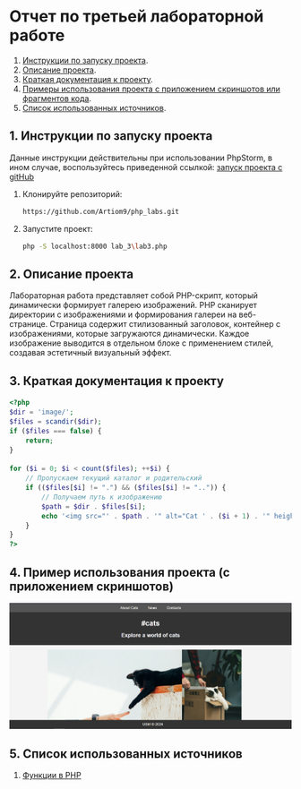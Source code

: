 # Отчет по третьей лабораторной работе

1. [Инструкции по запуску проекта](#1-инструкции-по-запуску-проекта).
2. [Описание проекта](#2-описание-проекта).
3. [Краткая документация к проекту](#3-краткая-документация-к-проекту).
4. [Примеры использования проекта с приложением скриншотов или фрагментов кода](#4-пример-использования-проекта-с-приложением-скриншотов).
5. [Список использованных источников](#5-список-использованных-источников).

## 1. Инструкции по запуску проекта

Данные инструкции действительны при использовании PhpStorm, в ином случае, воспользуйтесь приведенной ссылкой:
[запуск проекта с gitHub](https://www.youtube.com/watch?v=6N6JFynR0gM)

1. Клонируйте репозиторий:
   ```bash
   https://github.com/Artiom9/php_labs.git
2. Запустите проект:
   <!-- Если у вас есть веб-сервер (например, Apache или Nginx), настройте его так, чтобы корневой каталог указывал на
   каталог вашего проекта.  
   Если у вас нет веб-сервера, вы можете использовать встроенный сервер PHP для тестирования: -->
   ```bash 
   php -S localhost:8000 lab_3\lab3.php

## 2. Описание проекта

Лабораторная работа представляет собой PHP-скрипт, который динамически формирует галерею изображений. PHP сканирует директории с изображениями и формирования галереи на веб-странице.
Страница содержит стилизованный заголовок, контейнер с изображениями, которые загружаются динамически. Каждое изображение выводится в отдельном блоке с применением стилей, создавая эстетичный визуальный эффект.

## 3. Краткая документация к проекту

```php
<?php
$dir = 'image/';
$files = scandir($dir);
if ($files === false) {
    return;
}

for ($i = 0; $i < count($files); ++$i) {
    // Пропускаем текущий каталог и родительский
    if (($files[$i] != ".") && ($files[$i] != "..")) {
        // Получаем путь к изображению
        $path = $dir . $files[$i];
        echo '<img src="' . $path . '" alt="Cat ' . ($i + 1) . '" height="400">';
    }
}
?>
```

## 4. Пример использования проекта (с приложением скриншотов)

![Пример работы программы](sample.png)

## 5. Список использованных источников

1. [Функции в PHP](https://www.php.net/manual/ru/functions.user-defined.php)